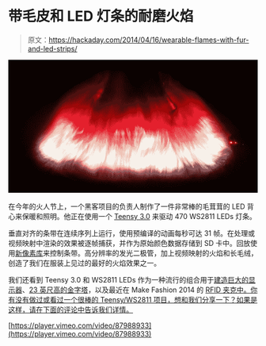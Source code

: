 # 带毛皮和 LED 灯条的耐磨火焰

> 原文：<https://hackaday.com/2014/04/16/wearable-flames-with-fur-and-led-strips/>

![wearable-flames-with-fur-and-LED-strips](img/c32a4ac0c6be0c34c6407c2c17b9ee45.png)

在今年的火人节上，一个黑客项目的负责人制作了一件非常棒的毛茸茸的 LED 背心来保暖和照明。他正在使用一个 [Teensy 3.0](http://www.pjrc.com/store/teensy3.html) 来驱动 470 WS2811 LEDs 灯条。

垂直对齐的条带在连续序列上运行，使用预编译的动画每秒可达 31 帧。在处理或视频映射中渲染的效果被逐帧捕获，并作为原始颜色数据存储到 SD 卡中。回放使用[新像素库](https://github.com/adafruit/Adafruit_NeoPixel)来控制条带。高分辨率的发光二极管，加上视频映射的火焰和长毛绒，创造了我们在服装上见过的最好的火焰效果之一。

我们还看到 Teensy 3.0 和 WS2811 LEDs 作为一种流行的组合用于[建造巨大的显示器](http://hackaday.com/2013/02/25/building-huge-displays-with-led-strips/)、[23 英尺高的金字塔](http://hackaday.com/2013/09/13/a-23-feet-tall-pyramid-with-0-31-mile-of-led-strips/)，以及最近在 Make Fashion 2014 的 [RFID 夹克中。你有没有做过或看过一个很棒的 Teensy/WS2811 项目，想和我们分享一下？如果是这样，请在下面的评论中告诉我们详情。](http://hackaday.com/2014/03/04/rfid-jacket-flashes-the-crowd-at-make-fashion-2014/)

[https://player.vimeo.com/video/87988933](https://player.vimeo.com/video/87988933)